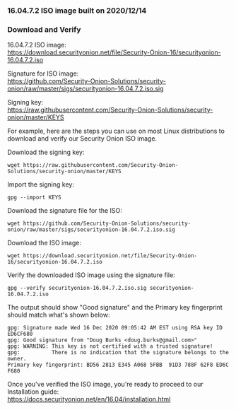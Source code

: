 ### 16.04.7.2 ISO image built on 2020/12/14

### Download and Verify

16.04.7.2 ISO image:  
https://download.securityonion.net/file/Security-Onion-16/securityonion-16.04.7.2.iso

Signature for ISO image:  
https://github.com/Security-Onion-Solutions/security-onion/raw/master/sigs/securityonion-16.04.7.2.iso.sig  

Signing key:  
https://raw.githubusercontent.com/Security-Onion-Solutions/security-onion/master/KEYS  

For example, here are the steps you can use on most Linux distributions to download and verify our Security Onion ISO image.

Download the signing key:  
```
wget https://raw.githubusercontent.com/Security-Onion-Solutions/security-onion/master/KEYS
```

Import the signing key:  
```
gpg --import KEYS
```

Download the signature file for the ISO:  
```
wget https://github.com/Security-Onion-Solutions/security-onion/raw/master/sigs/securityonion-16.04.7.2.iso.sig
```

Download the ISO image:  
```
wget https://download.securityonion.net/file/Security-Onion-16/securityonion-16.04.7.2.iso
```

Verify the downloaded ISO image using the signature file:  
```
gpg --verify securityonion-16.04.7.2.iso.sig securityonion-16.04.7.2.iso
```

The output should show "Good signature" and the Primary key fingerprint should match what's shown below:
```
gpg: Signature made Wed 16 Dec 2020 09:05:42 AM EST using RSA key ID ED6CF680
gpg: Good signature from "Doug Burks <doug.burks@gmail.com>"
gpg: WARNING: This key is not certified with a trusted signature!
gpg:          There is no indication that the signature belongs to the owner.
Primary key fingerprint: BD56 2813 E345 A068 5FBB  91D3 788F 62F8 ED6C F680
```

Once you've verified the ISO image, you're ready to proceed to our Installation guide:  
https://docs.securityonion.net/en/16.04/installation.html
